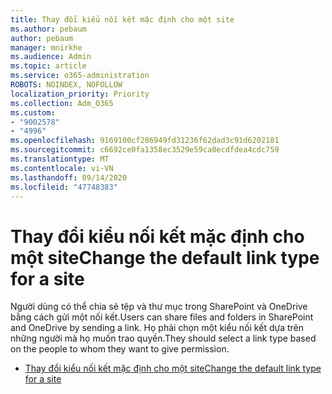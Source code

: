 ```yaml
---
title: Thay đổi kiểu nối kết mặc định cho một site
ms.author: pebaum
author: pebaum
manager: mnirkhe
ms.audience: Admin
ms.topic: article
ms.service: o365-administration
ROBOTS: NOINDEX, NOFOLLOW
localization_priority: Priority
ms.collection: Adm_O365
ms.custom:
- "9002578"
- "4996"
ms.openlocfilehash: 9169100cf286949fd31236f62dad3c91d6202181
ms.sourcegitcommit: c6692ce0fa1358ec3529e59ca0ecdfdea4cdc759
ms.translationtype: MT
ms.contentlocale: vi-VN
ms.lasthandoff: 09/14/2020
ms.locfileid: "47748383"
---
```

# <a name="change-the-default-link-type-for-a-site"></a><span data-ttu-id="cf293-102">Thay đổi kiểu nối kết mặc định cho một site</span><span class="sxs-lookup"><span data-stu-id="cf293-102">Change the default link type for a site</span></span>

<span data-ttu-id="cf293-103">Người dùng có thể chia sẻ tệp và thư mục trong SharePoint và OneDrive bằng cách gửi một nối kết.</span><span class="sxs-lookup"><span data-stu-id="cf293-103">Users can share files and folders in SharePoint and OneDrive by sending a link.</span></span> <span data-ttu-id="cf293-104">Họ phải chọn một kiểu nối kết dựa trên những người mà họ muốn trao quyền.</span><span class="sxs-lookup"><span data-stu-id="cf293-104">They should select a link type based on the people to whom they want to give permission.</span></span>

- [<span data-ttu-id="cf293-105">Thay đổi kiểu nối kết mặc định cho một site</span><span class="sxs-lookup"><span data-stu-id="cf293-105">Change the default link type for a site</span></span>](https://docs.microsoft.com/sharepoint/change-default-sharing-link)

